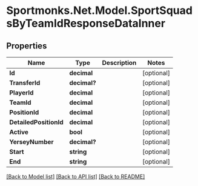 # Sportmonks.Net.Model.SportSquadsByTeamIdResponseDataInner

## Properties

Name | Type | Description | Notes
------------ | ------------- | ------------- | -------------
**Id** | **decimal** |  | [optional] 
**TransferId** | **decimal?** |  | [optional] 
**PlayerId** | **decimal** |  | [optional] 
**TeamId** | **decimal** |  | [optional] 
**PositionId** | **decimal** |  | [optional] 
**DetailedPositionId** | **decimal** |  | [optional] 
**Active** | **bool** |  | [optional] 
**YerseyNumber** | **decimal?** |  | [optional] 
**Start** | **string** |  | [optional] 
**End** | **string** |  | [optional] 

[[Back to Model list]](../README.md#documentation-for-models) [[Back to API list]](../README.md#documentation-for-api-endpoints) [[Back to README]](../README.md)

